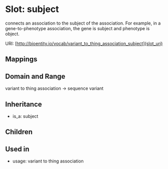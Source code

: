 # Slot: subject


connects an association to the subject of the association. For example, in a gene-to-phenotype association, the gene is subject and phenotype is object.

URI: [http://bioentity.io/vocab/variant_to_thing_association_subject](slot_uri)
## Mappings

## Domain and Range

variant to thing association -> sequence variant
## Inheritance

 *  is_a: subject
## Children

## Used in

 *  usage: variant to thing association
